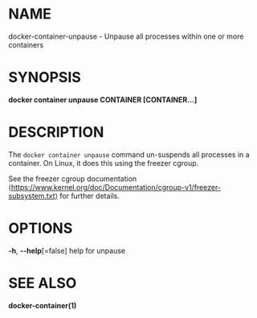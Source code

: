 # NAME

docker-container-unpause - Unpause all processes within one or more containers

# SYNOPSIS

**docker container unpause CONTAINER \[CONTAINER...\]**

# DESCRIPTION

The `docker container unpause` command un-suspends all processes in a container. On Linux, it does this using the freezer cgroup.

See the freezer cgroup documentation ⟨https://www.kernel.org/doc/Documentation/cgroup-v1/freezer-subsystem.txt⟩ for further details.

# OPTIONS

**-h**, **--help**\[=false\] help for unpause

# SEE ALSO

**docker-container(1)**
